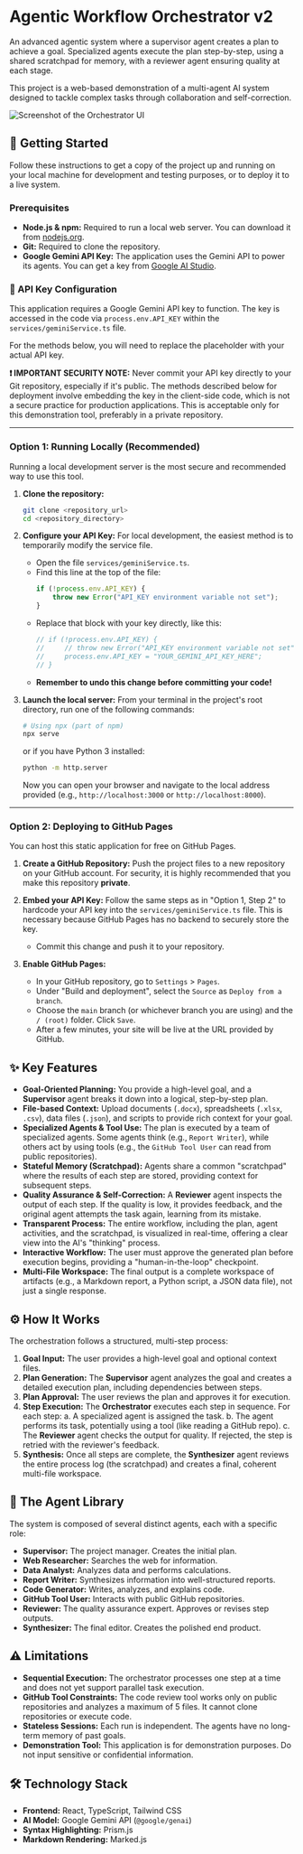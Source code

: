 
# Agentic Workflow Orchestrator v2

An advanced agentic system where a supervisor agent creates a plan to achieve a goal. Specialized agents execute the plan step-by-step, using a shared scratchpad for memory, with a reviewer agent ensuring quality at each stage.

This project is a web-based demonstration of a multi-agent AI system designed to tackle complex tasks through collaboration and self-correction.

![Screenshot of the Orchestrator UI](https://storage.googleapis.com/aistudio-project-manager-prod/gallery/2469493a10594396b27d3536341235b6/thumbnail.png)

## 🚀 Getting Started

Follow these instructions to get a copy of the project up and running on your local machine for development and testing purposes, or to deploy it to a live system.

### Prerequisites

-   **Node.js & npm:** Required to run a local web server. You can download it from [nodejs.org](https://nodejs.org/).
-   **Git:** Required to clone the repository.
-   **Google Gemini API Key:** The application uses the Gemini API to power its agents. You can get a key from [Google AI Studio](https://aistudio.google.com/app/apikey).

### 🔑 API Key Configuration

This application requires a Google Gemini API key to function. The key is accessed in the code via `process.env.API_KEY` within the `services/geminiService.ts` file.

For the methods below, you will need to replace the placeholder with your actual API key.

**❗️ IMPORTANT SECURITY NOTE:** Never commit your API key directly to your Git repository, especially if it's public. The methods described below for deployment involve embedding the key in the client-side code, which is not a secure practice for production applications. This is acceptable only for this demonstration tool, preferably in a private repository.

---

### Option 1: Running Locally (Recommended)

Running a local development server is the most secure and recommended way to use this tool.

1.  **Clone the repository:**
    ```bash
    git clone <repository_url>
    cd <repository_directory>
    ```

2.  **Configure your API Key:**
    For local development, the easiest method is to temporarily modify the service file.
    -   Open the file `services/geminiService.ts`.
    -   Find this line at the top of the file:
        ```typescript
        if (!process.env.API_KEY) {
            throw new Error("API_KEY environment variable not set");
        }
        ```
    -   Replace that block with your key directly, like this:
        ```typescript
        // if (!process.env.API_KEY) {
        //     // throw new Error("API_KEY environment variable not set");
        //     process.env.API_KEY = "YOUR_GEMINI_API_KEY_HERE";
        // }
        ```
    -   **Remember to undo this change before committing your code!**

3.  **Launch the local server:**
    From your terminal in the project's root directory, run one of the following commands:
    ```bash
    # Using npx (part of npm)
    npx serve
    ```
    or if you have Python 3 installed:
    ```bash
    python -m http.server
    ```
    Now you can open your browser and navigate to the local address provided (e.g., `http://localhost:3000` or `http://localhost:8000`).

---

### Option 2: Deploying to GitHub Pages

You can host this static application for free on GitHub Pages.

1.  **Create a GitHub Repository:**
    Push the project files to a new repository on your GitHub account. For security, it is highly recommended that you make this repository **private**.

2.  **Embed your API Key:**
    Follow the same steps as in "Option 1, Step 2" to hardcode your API key into the `services/geminiService.ts` file. This is necessary because GitHub Pages has no backend to securely store the key.
    -   Commit this change and push it to your repository.

3.  **Enable GitHub Pages:**
    -   In your GitHub repository, go to `Settings` > `Pages`.
    -   Under "Build and deployment", select the `Source` as `Deploy from a branch`.
    -   Choose the `main` branch (or whichever branch you are using) and the `/ (root)` folder. Click `Save`.
    -   After a few minutes, your site will be live at the URL provided by GitHub.

## ✨ Key Features

-   **Goal-Oriented Planning:** You provide a high-level goal, and a **Supervisor** agent breaks it down into a logical, step-by-step plan.
-   **File-based Context:** Upload documents (`.docx`), spreadsheets (`.xlsx`, `.csv`), data files (`.json`), and scripts to provide rich context for your goal.
-   **Specialized Agents & Tool Use:** The plan is executed by a team of specialized agents. Some agents think (e.g., `Report Writer`), while others act by using tools (e.g., the `GitHub Tool User` can read from public repositories).
-   **Stateful Memory (Scratchpad):** Agents share a common "scratchpad" where the results of each step are stored, providing context for subsequent steps.
-   **Quality Assurance & Self-Correction:** A **Reviewer** agent inspects the output of each step. If the quality is low, it provides feedback, and the original agent attempts the task again, learning from its mistake.
-   **Transparent Process:** The entire workflow, including the plan, agent activities, and the scratchpad, is visualized in real-time, offering a clear view into the AI's "thinking" process.
-   **Interactive Workflow:** The user must approve the generated plan before execution begins, providing a "human-in-the-loop" checkpoint.
-   **Multi-File Workspace:** The final output is a complete workspace of artifacts (e.g., a Markdown report, a Python script, a JSON data file), not just a single response.

## ⚙️ How It Works

The orchestration follows a structured, multi-step process:

1.  **Goal Input:** The user provides a high-level goal and optional context files.
2.  **Plan Generation:** The **Supervisor** agent analyzes the goal and creates a detailed execution plan, including dependencies between steps.
3.  **Plan Approval:** The user reviews the plan and approves it for execution.
4.  **Step Execution:** The **Orchestrator** executes each step in sequence. For each step:
    a. A specialized agent is assigned the task.
    b. The agent performs its task, potentially using a tool (like reading a GitHub repo).
    c. The **Reviewer** agent checks the output for quality. If rejected, the step is retried with the reviewer's feedback.
5.  **Synthesis:** Once all steps are complete, the **Synthesizer** agent reviews the entire process log (the scratchpad) and creates a final, coherent multi-file workspace.

## 🤖 The Agent Library

The system is composed of several distinct agents, each with a specific role:

-   **Supervisor:** The project manager. Creates the initial plan.
-   **Web Researcher:** Searches the web for information.
-   **Data Analyst:** Analyzes data and performs calculations.
-   **Report Writer:** Synthesizes information into well-structured reports.
-   **Code Generator:** Writes, analyzes, and explains code.
-   **GitHub Tool User:** Interacts with public GitHub repositories.
-   **Reviewer:** The quality assurance expert. Approves or revises step outputs.
-   **Synthesizer:** The final editor. Creates the polished end product.

## ⚠️ Limitations

-   **Sequential Execution:** The orchestrator processes one step at a time and does not yet support parallel task execution.
-   **GitHub Tool Constraints:** The code review tool works only on public repositories and analyzes a maximum of 5 files. It cannot clone repositories or execute code.
-   **Stateless Sessions:** Each run is independent. The agents have no long-term memory of past goals.
-   **Demonstration Tool:** This application is for demonstration purposes. Do not input sensitive or confidential information.

## 🛠️ Technology Stack

-   **Frontend:** React, TypeScript, Tailwind CSS
-   **AI Model:** Google Gemini API (`@google/genai`)
-   **Syntax Highlighting:** Prism.js
-   **Markdown Rendering:** Marked.js
